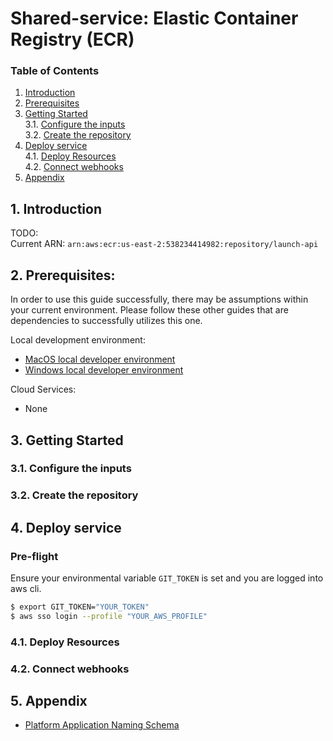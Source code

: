 # Shared-service: Elastic Container Registry (ECR)
### **Table of Contents**
1. [Introduction](#1-introduction)
2. [Prerequisites](#2-Prerequisites)
3. [Getting Started](#3)  
  3.1. [Configure the inputs](#31-configure-the-inputs)  
  3.2. [Create the repository](#32-create-the-repository)  
4. [Deploy service](#4-deploy-service)  
  4.1. [Deploy Resources](#41-deploy-resources)  
  4.2. [Connect webhooks](#42-connect-webhooks)  
5. [Appendix](#5-appendix)

## 1. **Introduction**

TODO:  
Current ARN: `arn:aws:ecr:us-east-2:538234414982:repository/launch-api`

## 2. **Prerequisites:**

In order to use this guide successfully, there may be assumptions within your current environment. Please follow these other guides that are dependencies to successfully utilizes this one. 

Local development environment:
  - [MacOS local developer environment](./../../../../../development-environments/local/mac/README.md)
  - [Windows local developer environment](./../../../../../development-environments/local/java/windows/README.md)
  
Cloud Services:
- None

## 3. **Getting Started**

### 3.1. Configure the inputs


### 3.2. Create the repository


## 4. **Deploy service**

### Pre-flight
Ensure your environmental variable `GIT_TOKEN` is set and you are logged into aws cli.

```sh
$ export GIT_TOKEN="YOUR_TOKEN"
$ aws sso login --profile "YOUR_AWS_PROFILE"
```

### 4.1. Deploy Resources

### 4.2. Connect webhooks


## 5. Appendix 
- [Platform Application Naming Schema](./../../../../../standards/common-development/git/repository/naming-schemes/platform-sample-applications.md)